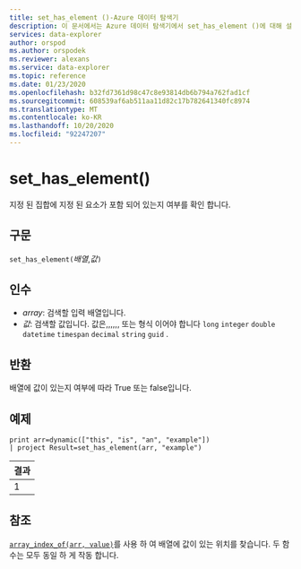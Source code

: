 ```yaml
---
title: set_has_element ()-Azure 데이터 탐색기
description: 이 문서에서는 Azure 데이터 탐색기에서 set_has_element ()에 대해 설명 합니다.
services: data-explorer
author: orspod
ms.author: orspodek
ms.reviewer: alexans
ms.service: data-explorer
ms.topic: reference
ms.date: 01/23/2020
ms.openlocfilehash: b32fd7361d98c47c8e93814db6b794a762fad1cf
ms.sourcegitcommit: 608539af6ab511aa11d82c17b782641340fc8974
ms.translationtype: MT
ms.contentlocale: ko-KR
ms.lasthandoff: 10/20/2020
ms.locfileid: "92247207"
---
```

# <a name="set_has_element"></a>set_has_element()

지정 된 집합에 지정 된 요소가 포함 되어 있는지 여부를 확인 합니다.

## <a name="syntax"></a>구문

`set_has_element(`*배열*,*값*`)`

## <a name="arguments"></a>인수

* *array*: 검색할 입력 배열입니다.
* *값*: 검색할 값입니다. 값은,,,,,, 또는 형식 이어야 합니다 `long` `integer` `double` `datetime` `timespan` `decimal` `string` `guid` .

## <a name="returns"></a>반환

배열에 값이 있는지 여부에 따라 True 또는 false입니다.

## <a name="example"></a>예제

<!-- csl: https://help.kusto.windows.net:443/Samples -->
```kusto
print arr=dynamic(["this", "is", "an", "example"]) 
| project Result=set_has_element(arr, "example")
```

|결과|
|---|
|1|

## <a name="see-also"></a>참조

[`array_index_of(arr, value)`](arrayindexoffunction.md)를 사용 하 여 배열에 값이 있는 위치를 찾습니다. 두 함수는 모두 동일 하 게 작동 합니다.
